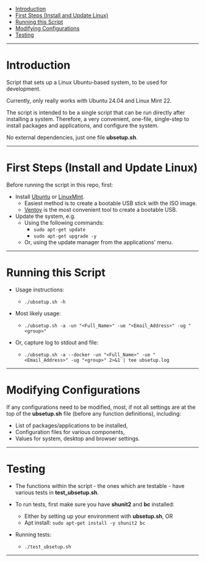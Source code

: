 - [Introduction](#introduction)
- [First Steps (Install and Update Linux)](#first-steps-install-and-update-linux)
- [Running this Script](#running-this-script)
- [Modifying Configurations](#modifying-configurations)
- [Testing](#testing)

___

# Introduction

Script that sets up a Linux Ubuntu-based system, to be used for development.

Currently, only really works with Ubuntu 24.04 and Linux Mint 22.

The script is intended to be a single script that can be run directly after
installing a system.  Therefore, a very convenient, one-file, single-step to
install packages and applications, and configure the system.

No external dependencies, just one file **ubsetup.sh**.

___

# First Steps (Install and Update Linux)

Before running the script in this repo, first:
- Install [Ubuntu](https://ubuntu.com/download/desktop) or
  [LinuxMint](https://linuxmint.com/download.php).
  - Easiest method is to create a bootable USB stick with the ISO image.
  - [Ventoy](https://www.ventoy.net/en/download.html) is the most convenient
    tool to create a bootable USB.
- Update the system, e.g.
  - Using the following commands:
    - `sudo apt-get update`
    - `sudo apt-get upgrade -y`
  - Or, using the update manager from the applications' menu.

___

# Running this Script

- Usage instructions:
  - `./ubsetup.sh -h`

- Most likely usage:
  - `./ubsetup.sh -a -un "<Full_Name>" -ue "<Email_Address>" -ug "<group>"`
- Or, capture log to stdout and file:
  - `./ubsetup.sh -a --docker -un "<Full_Name>" -ue "<Email_Address>" -ug "<group>" 2>&1 | tee ubsetup.log`

___


# Modifying Configurations

If any configurations need to be modified, most, if not all settings are at the
top of the **ubsetup.sh** file (before any function definitions), including:
  - List of packages/applications to be installed,
  - Configuration files for various components,
  - Values for system, desktop and browser settings.

___


# Testing

- The functions within the script - the ones which are testable - have various
  tests in **test_ubsetup.sh**.

- To run tests, first make sure you have **shunit2** and **bc** installed:
  - Either by setting up your environment with **ubsetup.sh**, OR
  - Apt install:  `sudo apt-get install -y shunit2 bc`

- Running tests:
  - `./test_ubsetup.sh`

___
